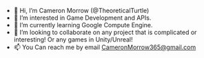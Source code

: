- 👋 Hi, I’m Cameron Morrow (@TheoreticalTurtle)
- 👀 I’m interested in Game Development and APIs.
- 🌱 I’m currently learning Google Compute Engine.
- 💞️ I’m looking to collaborate on any project that is complicated or interesting! Or any games in Unity/Unreal!
- 📫 You Can reach me by email CameronMorrow365@gmail.com
<!---
TheoreticalTurtle/TheoreticalTurtle is a ✨ special ✨ repository because its `README.md` (this file) appears on your GitHub profile.
You can click the Preview link to take a look at your changes.
--->
